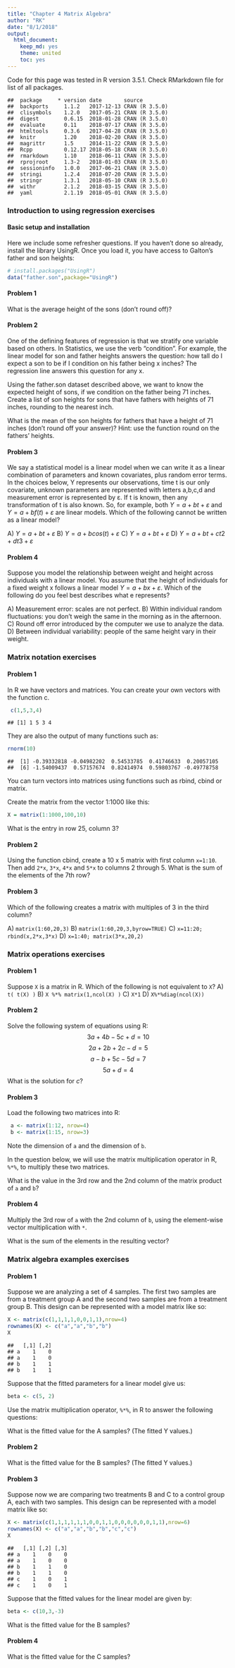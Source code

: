 ```yaml
---
title: "Chapter 4 Matrix Algebra"
author: "RK"
date: "8/1/2018"
output:
  html_document:
    keep_md: yes
    theme: united
    toc: yes
---
```



Code for this page was tested in R version 3.5.1. Check RMarkdown file for list of all packages.


```
##  package     * version date       source        
##  backports     1.1.2   2017-12-13 CRAN (R 3.5.0)
##  clisymbols    1.2.0   2017-05-21 CRAN (R 3.5.0)
##  digest        0.6.15  2018-01-28 CRAN (R 3.5.0)
##  evaluate      0.11    2018-07-17 CRAN (R 3.5.0)
##  htmltools     0.3.6   2017-04-28 CRAN (R 3.5.0)
##  knitr         1.20    2018-02-20 CRAN (R 3.5.0)
##  magrittr      1.5     2014-11-22 CRAN (R 3.5.0)
##  Rcpp          0.12.17 2018-05-18 CRAN (R 3.5.0)
##  rmarkdown     1.10    2018-06-11 CRAN (R 3.5.0)
##  rprojroot     1.3-2   2018-01-03 CRAN (R 3.5.0)
##  sessioninfo   1.0.0   2017-06-21 CRAN (R 3.5.0)
##  stringi       1.2.4   2018-07-20 CRAN (R 3.5.0)
##  stringr       1.3.1   2018-05-10 CRAN (R 3.5.0)
##  withr         2.1.2   2018-03-15 CRAN (R 3.5.0)
##  yaml          2.1.19  2018-05-01 CRAN (R 3.5.0)
```

### Introduction to using regression exercises

#### Basic setup and installation

Here we include some refresher questions. If you haven’t done so already, install the library UsingR. Once you load it, you have access to Galton’s father and son heights:

```r
# install.packages("UsingR")
data("father.son",package="UsingR")
```

#### Problem 1
What is the average height of the sons (don’t round off)?

#### Problem 2
One of the defining features of regression is that we stratify one variable based on others. In Statistics, we use the verb “condition”. For example, the linear model for son and father heights answers the question: how tall do I expect a son to be if I condition on his father being x inches? The regression line answers this question for any x.

Using the father.son dataset described above, we want to know the expected height of sons, if we condition on the father being 71 inches. Create a list of son heights for sons that have fathers with heights of 71 inches, rounding to the nearest inch.

What is the mean of the son heights for fathers that have a height of 71 inches (don’t round off your answer)? Hint: use the function round on the fathers’ heights.

#### Problem 3
We say a statistical model is a linear model when we can write it as a linear combination of parameters and known covariates, plus random error terms. In the choices below, Y represents our observations, time t is our only covariate, unknown parameters are represented with letters a,b,c,d and measurement error is represented by ε. If t is known, then any transformation of t is also known. So, for example, both $Y=a+bt+ε$ and $Y=a+bf(t)+ε$ are linear models. Which of the following cannot be written as a linear model?

A) $Y=a+bt+ε$
B) $Y=a+bcos(t)+ε$
C) $Y=a+bt+ε$
D) $Y=a+bt+ct2+dt3+ε$

#### Problem 4
Suppose you model the relationship between weight and height across individuals with a linear model. You assume that the height of individuals for a fixed weight x follows a linear model $Y=a+bx+ε$. Which of the following do you feel best describes what e represents?

A) Measurement error: scales are not perfect.
B) Within individual random fluctuations: you don’t weigh the same in the morning as in the afternoon.
C) Round off error introduced by the computer we use to analyze the data.
D) Between individual variability: people of the same height vary in their weight.



### Matrix notation exercises

#### Problem 1
In R we have vectors and matrices. You can create your own vectors with the function c.

```r
 c(1,5,3,4)
```

```
## [1] 1 5 3 4
```
They are also the output of many functions such as:

```r
rnorm(10)
```

```
##  [1] -0.39332818 -0.04982202  0.54533785  0.41746633  0.20057105
##  [6] -1.54009437  0.57157674  0.82414974  0.59803767 -0.49778758
```
You can turn vectors into matrices using functions such as rbind, cbind or matrix.

Create the matrix from the vector 1:1000 like this:

```r
X = matrix(1:1000,100,10)
```
What is the entry in row 25, column 3?

#### Problem 2
Using the function cbind, create a 10 x 5 matrix with first column `x=1:10`. Then add `2*x`, `3*x`, `4*x` and `5*x` to columns 2 through 5. What is the sum of the elements of the 7th row?

#### Problem 3
Which of the following creates a matrix with multiples of 3 in the third column?

A) `matrix(1:60,20,3)`
B) `matrix(1:60,20,3,byrow=TRUE)`
C) `x=11:20; rbind(x,2*x,3*x)`
D) `x=1:40; matrix(3*x,20,2)`



### Matrix operations exercises

#### Problem 1
Suppose `X` is a matrix in R. Which of the following is not equivalent to `X`?
A) `t( t(X) )`
B) `X %*% matrix(1,ncol(X) )`
C) `X*1`
D) `X%*%diag(ncol(X))`

#### Problem 2
Solve the following system of equations using R:
$$3a+4b−5c+d=10$$
$$2a+2b+2c−d=5$$
$$a−b+5c−5d=7$$
$$5a+d=4$$
What is the solution for $c$?

#### Problem 3
Load the following two matrices into R:

```r
 a <- matrix(1:12, nrow=4)
 b <- matrix(1:15, nrow=3)
```

Note the dimension of `a` and the dimension of `b`.

In the question below, we will use the matrix multiplication operator in R, `%*%`, to multiply these two matrices.

What is the value in the 3rd row and the 2nd column of the matrix product of `a` and `b`?

#### Problem 4
Multiply the 3rd row of `a` with the 2nd column of `b`, using the element-wise vector multiplication with `*`.

What is the sum of the elements in the resulting vector?



### Matrix algebra examples exercises

#### Problem 1
Suppose we are analyzing a set of 4 samples. The first two samples are from a treatment group A and the second two samples are from a treatment group B. This design can be represented with a model matrix like so:

```r
X <- matrix(c(1,1,1,1,0,0,1,1),nrow=4)
rownames(X) <- c("a","a","b","b")
X
```

```
##   [,1] [,2]
## a    1    0
## a    1    0
## b    1    1
## b    1    1
```
Suppose that the fitted parameters for a linear model give us:

```r
beta <- c(5, 2)
```

Use the matrix multiplication operator, `%*%`, in R to answer the following questions:

What is the fitted value for the A samples? (The fitted Y values.)

#### Problem 2
What is the fitted value for the B samples? (The fitted Y values.)

#### Problem 3
Suppose now we are comparing two treatments B and C to a control group A, each with two samples. This design can be represented with a model matrix like so:

```r
X <- matrix(c(1,1,1,1,1,1,0,0,1,1,0,0,0,0,0,0,1,1),nrow=6)
rownames(X) <- c("a","a","b","b","c","c")
X
```

```
##   [,1] [,2] [,3]
## a    1    0    0
## a    1    0    0
## b    1    1    0
## b    1    1    0
## c    1    0    1
## c    1    0    1
```
Suppose that the fitted values for the linear model are given by:

```r
beta <- c(10,3,-3)
```

What is the fitted value for the B samples?

#### Problem 4
What is the fitted value for the C samples?


